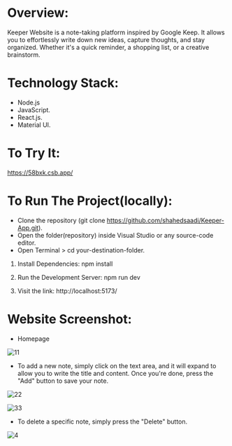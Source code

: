 # Overview:
Keeper Website is a note-taking platform inspired by Google Keep. It allows you to effortlessly write down new ideas, capture thoughts, and stay organized. Whether it's a quick reminder, a shopping list, or a creative brainstorm.

# Technology Stack:
- Node.js
- JavaScript.
- React.js.
- Material UI.

# To Try It:
https://58bxk.csb.app/

# To Run The Project(locally):
- Clone the repository (git clone https://github.com/shahedsaadi/Keeper-App.git).
- Open the folder(repository) inside Visual Studio or any source-code editor.
- Open Terminal > cd your-destination-folder.
 
1) Install Dependencies: npm install
  
2) Run the Development Server: npm run dev

3) Visit the link: http://localhost:5173/

# Website Screenshot:
- Homepage
  
![11](https://github.com/shahedsaadi/Keeper-App/assets/108287237/dd3a7ff7-0d7a-4dfd-80d8-e07799e2b90a)

- To add a new note, simply click on the text area, and it will expand to allow you to write the title and content. Once you're done, press the "Add" button to save your note.

![22](https://github.com/shahedsaadi/Keeper-App/assets/108287237/aa3462ef-b5f6-4df4-b19d-4d6e7c739796)

![33](https://github.com/shahedsaadi/Keeper-App/assets/108287237/0b80fb86-bfe8-463f-8e34-e10c525957fe)

- To delete a specific note, simply press the "Delete" button.

![4](https://github.com/shahedsaadi/Keeper-App/assets/108287237/19a51748-d0b1-4f22-b05e-8b4acddf30ba)
